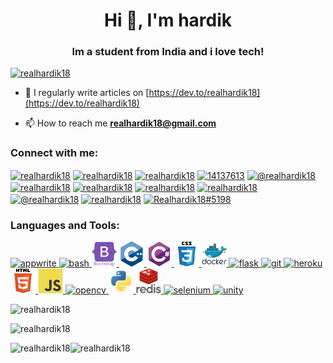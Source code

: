<h1 align="center">Hi 👋, I'm hardik</h1>
<h3 align="center">Im a student from India and i love tech!</h3>

<p align="left"> <a href="https://twitter.com/realhardik18" target="blank"><img src="https://img.shields.io/twitter/follow/realhardik18?logo=twitter&style=for-the-badge" alt="realhardik18" /></a> </p>

- 📝 I regularly write articles on [https://dev.to/realhardik18](https://dev.to/realhardik18)

- 📫 How to reach me **realhardik18@gmail.com**

<h3 align="left">Connect with me:</h3>
<p align="left">
<a href="https://dev.to/realhardik18" target="blank"><img align="center" src="https://raw.githubusercontent.com/rahuldkjain/github-profile-readme-generator/master/src/images/icons/Social/devto.svg" alt="realhardik18" height="30" width="40" /></a>
<a href="https://twitter.com/realhardik18" target="blank"><img align="center" src="https://raw.githubusercontent.com/rahuldkjain/github-profile-readme-generator/master/src/images/icons/Social/twitter.svg" alt="realhardik18" height="30" width="40" /></a>
<a href="https://linkedin.com/in/realhardik18" target="blank"><img align="center" src="https://raw.githubusercontent.com/rahuldkjain/github-profile-readme-generator/master/src/images/icons/Social/linked-in-alt.svg" alt="realhardik18" height="30" width="40" /></a>
<a href="https://stackoverflow.com/users/14137613" target="blank"><img align="center" src="https://raw.githubusercontent.com/rahuldkjain/github-profile-readme-generator/master/src/images/icons/Social/stack-overflow.svg" alt="14137613" height="30" width="40" /></a>
<a href="https://medium.com/@realhardik18" target="blank"><img align="center" src="https://raw.githubusercontent.com/rahuldkjain/github-profile-readme-generator/master/src/images/icons/Social/medium.svg" alt="@realhardik18" height="30" width="40" /></a>
<a href="https://www.youtube.com/c/realhardik18" target="blank"><img align="center" src="https://raw.githubusercontent.com/rahuldkjain/github-profile-readme-generator/master/src/images/icons/Social/youtube.svg" alt="realhardik18" height="30" width="40" /></a>
<a href="https://www.codechef.com/users/realhardik18" target="blank"><img align="center" src="https://cdn.jsdelivr.net/npm/simple-icons@3.1.0/icons/codechef.svg" alt="realhardik18" height="30" width="40" /></a>
<a href="https://www.hackerrank.com/realhardik18" target="blank"><img align="center" src="https://raw.githubusercontent.com/rahuldkjain/github-profile-readme-generator/master/src/images/icons/Social/hackerrank.svg" alt="realhardik18" height="30" width="40" /></a>
<a href="https://codeforces.com/profile/realhardik18" target="blank"><img align="center" src="https://raw.githubusercontent.com/rahuldkjain/github-profile-readme-generator/master/src/images/icons/Social/codeforces.svg" alt="realhardik18" height="30" width="40" /></a>
<a href="https://www.hackerearth.com/@realhardik18" target="blank"><img align="center" src="https://raw.githubusercontent.com/rahuldkjain/github-profile-readme-generator/master/src/images/icons/Social/hackerearth.svg" alt="@realhardik18" height="30" width="40" /></a>
<a href="https://auth.geeksforgeeks.org/user/realhardik18" target="blank"><img align="center" src="https://raw.githubusercontent.com/rahuldkjain/github-profile-readme-generator/master/src/images/icons/Social/geeks-for-geeks.svg" alt="realhardik18" height="30" width="40" /></a>
<a href="https://discord.gg/Realhardik18#5198" target="blank"><img align="center" src="https://raw.githubusercontent.com/rahuldkjain/github-profile-readme-generator/master/src/images/icons/Social/discord.svg" alt="Realhardik18#5198" height="30" width="40" /></a>
</p>

<h3 align="left">Languages and Tools:</h3>
<p align="left"> <a href="https://appwrite.io" target="_blank" rel="noreferrer"> <img src="https://www.vectorlogo.zone/logos/appwriteio/appwriteio-icon.svg" alt="appwrite" width="40" height="40"/> </a> <a href="https://www.gnu.org/software/bash/" target="_blank" rel="noreferrer"> <img src="https://www.vectorlogo.zone/logos/gnu_bash/gnu_bash-icon.svg" alt="bash" width="40" height="40"/> </a> <a href="https://getbootstrap.com" target="_blank" rel="noreferrer"> <img src="https://raw.githubusercontent.com/devicons/devicon/master/icons/bootstrap/bootstrap-plain-wordmark.svg" alt="bootstrap" width="40" height="40"/> </a> <a href="https://www.w3schools.com/cpp/" target="_blank" rel="noreferrer"> <img src="https://raw.githubusercontent.com/devicons/devicon/master/icons/cplusplus/cplusplus-original.svg" alt="cplusplus" width="40" height="40"/> </a> <a href="https://www.w3schools.com/cs/" target="_blank" rel="noreferrer"> <img src="https://raw.githubusercontent.com/devicons/devicon/master/icons/csharp/csharp-original.svg" alt="csharp" width="40" height="40"/> </a> <a href="https://www.w3schools.com/css/" target="_blank" rel="noreferrer"> <img src="https://raw.githubusercontent.com/devicons/devicon/master/icons/css3/css3-original-wordmark.svg" alt="css3" width="40" height="40"/> </a> <a href="https://www.docker.com/" target="_blank" rel="noreferrer"> <img src="https://raw.githubusercontent.com/devicons/devicon/master/icons/docker/docker-original-wordmark.svg" alt="docker" width="40" height="40"/> </a> <a href="https://flask.palletsprojects.com/" target="_blank" rel="noreferrer"> <img src="https://www.vectorlogo.zone/logos/pocoo_flask/pocoo_flask-icon.svg" alt="flask" width="40" height="40"/> </a> <a href="https://git-scm.com/" target="_blank" rel="noreferrer"> <img src="https://www.vectorlogo.zone/logos/git-scm/git-scm-icon.svg" alt="git" width="40" height="40"/> </a> <a href="https://heroku.com" target="_blank" rel="noreferrer"> <img src="https://www.vectorlogo.zone/logos/heroku/heroku-icon.svg" alt="heroku" width="40" height="40"/> </a> <a href="https://www.w3.org/html/" target="_blank" rel="noreferrer"> <img src="https://raw.githubusercontent.com/devicons/devicon/master/icons/html5/html5-original-wordmark.svg" alt="html5" width="40" height="40"/> </a> <a href="https://developer.mozilla.org/en-US/docs/Web/JavaScript" target="_blank" rel="noreferrer"> <img src="https://raw.githubusercontent.com/devicons/devicon/master/icons/javascript/javascript-original.svg" alt="javascript" width="40" height="40"/> </a> <a href="https://opencv.org/" target="_blank" rel="noreferrer"> <img src="https://www.vectorlogo.zone/logos/opencv/opencv-icon.svg" alt="opencv" width="40" height="40"/> </a> <a href="https://www.python.org" target="_blank" rel="noreferrer"> <img src="https://raw.githubusercontent.com/devicons/devicon/master/icons/python/python-original.svg" alt="python" width="40" height="40"/> </a> <a href="https://redis.io" target="_blank" rel="noreferrer"> <img src="https://raw.githubusercontent.com/devicons/devicon/master/icons/redis/redis-original-wordmark.svg" alt="redis" width="40" height="40"/> </a> <a href="https://www.selenium.dev" target="_blank" rel="noreferrer"> <img src="https://raw.githubusercontent.com/detain/svg-logos/780f25886640cef088af994181646db2f6b1a3f8/svg/selenium-logo.svg" alt="selenium" width="40" height="40"/> </a> <a href="https://unity.com/" target="_blank" rel="noreferrer"> <img src="https://www.vectorlogo.zone/logos/unity3d/unity3d-icon.svg" alt="unity" width="40" height="40"/> </a> </p>

<p><img align="left" src="https://github-readme-stats.vercel.app/api/top-langs?username=realhardik18&show_icons=true&locale=en&layout=compact&theme=tokyonight" alt="realhardik18" /></p>
<br>
<p><img align="left" src="https://github-readme-stats.vercel.app/api?username=realhardik18&show_icons=true&locale=en&theme=tokyonight" alt="realhardik18" /></p>
<br>
<p><img align="left" src="https://github-readme-streak-stats.herokuapp.com/?user=realhardik18&theme=tokyonight" alt="realhardik18" /></p>

<a href="https://www.buymeacoffee.com/realhardik18"> <img align="left" src="https://cdn.buymeacoffee.com/buttons/v2/default-yellow.png" height="50" width="210" alt="realhardik18" /></a>
